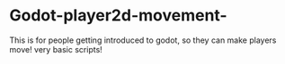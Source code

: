 # Godot-player2d-movement-
This is for people getting introduced to godot, so they can make players move!
very basic scripts!

